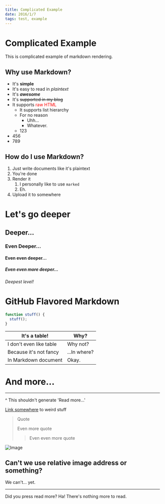 ```yaml
---
title: Complicated Example
date: 2016/1/7
tags: test, example
---
```


# Complicated Example
This is complicated example of markdown rendering.

## Why use Markdown?

- It's **simple**
- It's easy to read in *plaintext*
- It's ***awesome***
- It's ~~supported in my blog~~
- It supports <font color="#ff0000">raw HTML</font>
  - It supports list hierarchy
  - For no reason
    - Uhh...
    - Whatever.
  - 123
- 456
- 789

## How do I use Markdown?

1. Just write documents like it's plaintext
2. You're done
3. Render it
   1. I personally like to use `marked`
   2. Eh.
4. Upload it to somewhere

# Let's go deeper
## Deeper...
### Even Deeper...
#### Even even deeper...
##### Even even more deeper...
###### Deepest level!

# GitHub Flavored Markdown

```javascript
function stuff() {
  stuff();
}
```

It's a table! | Why?
--------------|------
I don't even like table | Why not?
Because it's not fancy | ...In where?
In Markdown document | Okay.

# And more...

***

^ This shouldn't generate 'Read more...'

[Link somewhere](http://kkiro.kr/ "I have no idea") to weird stuff

> Quote
>
> Even more quote
> > Even even more quote

![Image](https://www.google.com/images/branding/googlelogo/2x/googlelogo_color_120x44dp.png)

## Can't we use relative image address or something?
We can't... yet.

---

Did you press read more? Ha! There's nothing more to read.
